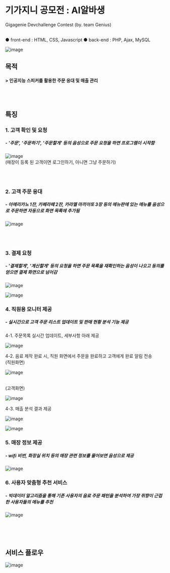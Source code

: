 # 기가지니 공모전 : AI알바생 
Gigagenie Devchallenge Contest (by. team Genius)

<br>
● front-end : HTML, CSS, Javascript
● back-end : PHP, Ajax, MySQL

</br>

![image](https://user-images.githubusercontent.com/20718935/85038757-efe83b00-b1c1-11ea-8abe-b31d95b7ff3f.png)


<h2> 목적 </h2> 
<h4> > 인공지능 스피커를 활용한 주문 응대 및 매출 관리 </h4>

</br>
</br>

<h2> 특징 </h2>

<h3> 1. 고객 확인 및 요청 </h3>
<h5> - '주문', '주문하기', '주문할게' 등의 음성으로 주문 요청을 하면 프로그램이 시작함 </h5>

![image](https://user-images.githubusercontent.com/20718935/85039416-ac420100-b1c2-11ea-8667-c9fce33501c5.png)
<br>(매장이 등록 된 고객이면 로그인하기, 아니면 그냥 주문하기)

</br>
</br>

<h3> 2. 고객 주문 응대 </h3>
<h5> - 아메리카노 1잔, 카페라떼 2잔, 카라멜 마끼아또 3장 등의 메뉴판에 있는 메뉴를 음성으로 주문하면 자동으로 화면 목록에 추가됨 </h5>

![image](https://user-images.githubusercontent.com/20718935/85039807-0e9b0180-b1c3-11ea-9c8a-e0d96d9b278d.png)

</br>
</br>

<h3> 3. 결제 요청 </h3>
<h5> - '결제할게', '계산할게' 등의 요청을 하면 주문 목록을 재확인하는 음성이 나오고 동의를 얻으면 결제 화면으로 넘어감 </h5>

![image](https://user-images.githubusercontent.com/20718935/85040173-7a7d6a00-b1c3-11ea-924f-f8ddea75e522.png)


![image](https://user-images.githubusercontent.com/20718935/85040413-bdd7d880-b1c3-11ea-9e31-2eaa3629a8c5.png)


<h3> 4. 직원용 모니터 제공 </h3>
<h5> - 실시간으로 고객 주문 리스트 업데이트 및 판매 현황 분석 기능 제공 </h5>

4-1. 주문목록 실시간 업데이트, 세부사항 아래 제공

![image](https://user-images.githubusercontent.com/20718935/85040649-fd062980-b1c3-11ea-861f-a26f42ea48f8.png)


4-2. 음료 제작 완료 시, 직원 화면에서 주문을 완료하고 고객에게 완료 알림 전송 </br>
(직원화면)</br>

![image](https://user-images.githubusercontent.com/20718935/85040794-23c46000-b1c4-11ea-8124-c9c0767ab887.png)

<br>
(고객화면)</br>

![image](https://user-images.githubusercontent.com/20718935/85040903-422a5b80-b1c4-11ea-86a6-11f65ae18a43.png)

4-3. 매출 분석 결과 제공

![image](https://user-images.githubusercontent.com/20718935/85041176-8ae21480-b1c4-11ea-9766-c073a79308bf.png)


![image](https://user-images.githubusercontent.com/20718935/85041108-73a32700-b1c4-11ea-92ea-0b88d33c6c2f.png)


<h3> 5. 매장 정보 제공 </h3>
<h5> - wifi 비번, 화장실 위치 등의 매장 관련 정보를 물어보면 음성으로 제공 </h5>

![image](https://user-images.githubusercontent.com/20718935/85041323-be24a380-b1c4-11ea-9fd0-d22db8db71f5.png)


<h3> 6. 사용자 맞춤형 추천 서비스 </h3>
<h5> - 빅데이터 알고리즘을 통해 기존 사용자의 음료 주문 패턴을 분석하여 가장 취향이 근접한 사용자들의 메뉴를 추천 </h5>

![image](https://user-images.githubusercontent.com/20718935/85041520-ffb54e80-b1c4-11ea-824f-0aa29ee952ee.png)


</br>
</br>
</br>

<h2> 서비스 플로우 </h2>

![image](https://user-images.githubusercontent.com/20718935/85041644-35f2ce00-b1c5-11ea-86bd-88e61ea3270c.png)
